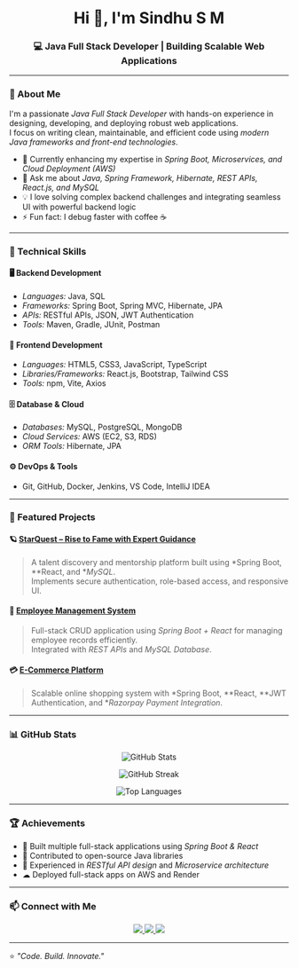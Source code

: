 <h1 align="center">Hi 👋, I'm Sindhu S M</h1>
<h3 align="center">💻 Java Full Stack Developer | Building Scalable Web Applications</h3>

---

### 🚀 About Me
I'm a passionate *Java Full Stack Developer* with hands-on experience in designing, developing, and deploying robust web applications.  
I focus on writing clean, maintainable, and efficient code using *modern Java frameworks and front-end technologies*.

- 🌱 Currently enhancing my expertise in *Spring Boot, Microservices, and Cloud Deployment (AWS)*
- 💬 Ask me about *Java, Spring Framework, Hibernate, REST APIs, React.js, and MySQL*
- 💡 I love solving complex backend challenges and integrating seamless UI with powerful backend logic
- ⚡ Fun fact: I debug faster with coffee ☕

---

### 🧠 Technical Skills

#### 🖥 Backend Development
- *Languages:* Java, SQL  
- *Frameworks:* Spring Boot, Spring MVC, Hibernate, JPA  
- *APIs:* RESTful APIs, JSON, JWT Authentication  
- *Tools:* Maven, Gradle, JUnit, Postman  

#### 🎨 Frontend Development
- *Languages:* HTML5, CSS3, JavaScript, TypeScript  
- *Libraries/Frameworks:* React.js, Bootstrap, Tailwind CSS  
- *Tools:* npm, Vite, Axios  

#### 🗄 Database & Cloud
- *Databases:* MySQL, PostgreSQL, MongoDB  
- *Cloud Services:* AWS (EC2, S3, RDS)  
- *ORM Tools:* Hibernate, JPA  

#### ⚙ DevOps & Tools
- Git, GitHub, Docker, Jenkins, VS Code, IntelliJ IDEA  

---

### 🧩 Featured Projects

#### 🪐 [StarQuest – Rise to Fame with Expert Guidance](https://github.com/yourusername/starquest)
> A talent discovery and mentorship platform built using *Spring Boot, **React, and **MySQL*.  
> Implements secure authentication, role-based access, and responsive UI.

#### 🏢 [Employee Management System](https://github.com/yourusername/employee-management)
> Full-stack CRUD application using *Spring Boot + React* for managing employee records efficiently.  
> Integrated with *REST APIs* and *MySQL Database*.

#### 💳 [E-Commerce Platform](https://github.com/yourusername/ecommerce-app)
> Scalable online shopping system with *Spring Boot, **React, **JWT Authentication, and **Razorpay Payment Integration*.

---

### 📊 GitHub Stats

<p align="center">
  <img src="https://github-readme-stats.vercel.app/api?username=yourusername&show_icons=true&theme=tokyonight" alt="GitHub Stats" />
</p>

<p align="center">
  <img src="https://github-readme-streak-stats.herokuapp.com/?user=yourusername&theme=tokyonight" alt="GitHub Streak" />
</p>

<p align="center">
  <img src="https://github-readme-stats.vercel.app/api/top-langs/?username=yourusername&layout=compact&theme=tokyonight" alt="Top Languages" />
</p>

---

### 🏆 Achievements
- 🥇 Built multiple full-stack applications using *Spring Boot & React*
- 🚀 Contributed to open-source Java libraries
- 🎯 Experienced in *RESTful API design* and *Microservice architecture*
- ☁ Deployed full-stack apps on AWS and Render  

---

### 📫 Connect with Me
<p align="center">
  <a href="https://www.linkedin.com/in/your-linkedin/" target="_blank">
    <img src="https://img.shields.io/badge/LinkedIn-0077B5?style=for-the-badge&logo=linkedin&logoColor=white"/>
  </a>
  <a href="mailto:youremail@gmail.com" target="_blank">
    <img src="https://img.shields.io/badge/Gmail-D14836?style=for-the-badge&logo=gmail&logoColor=white"/>
  </a>
  <a href="https://github.com/yourusername" target="_blank">
    <img src="https://img.shields.io/badge/GitHub-100000?style=for-the-badge&logo=github&logoColor=white"/>
  </a>
</p>

---

⭐ *"Code. Build. Innovate."*
